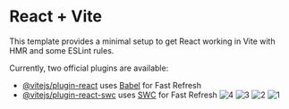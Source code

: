 # React + Vite

This template provides a minimal setup to get React working in Vite with HMR and some ESLint rules.

Currently, two official plugins are available:

- [@vitejs/plugin-react](https://github.com/vitejs/vite-plugin-react/blob/main/packages/plugin-react/README.md) uses [Babel](https://babeljs.io/) for Fast Refresh
- [@vitejs/plugin-react-swc](https://github.com/vitejs/vite-plugin-react-swc) uses [SWC](https://swc.rs/) for Fast Refresh
![4](https://github.com/user-attachments/assets/685d2bcd-6a9e-435f-bf55-3f4d575bd7ef)
![3](https://github.com/user-attachments/assets/f86eccd9-eb0f-48f8-b43f-7c7262957891)
![2](https://github.com/user-attachments/assets/32d33083-15a0-4b1f-ae62-50044cd382a0)
![1](https://github.com/user-attachments/assets/9dc22897-dd64-4583-897d-c9241084d12c)
